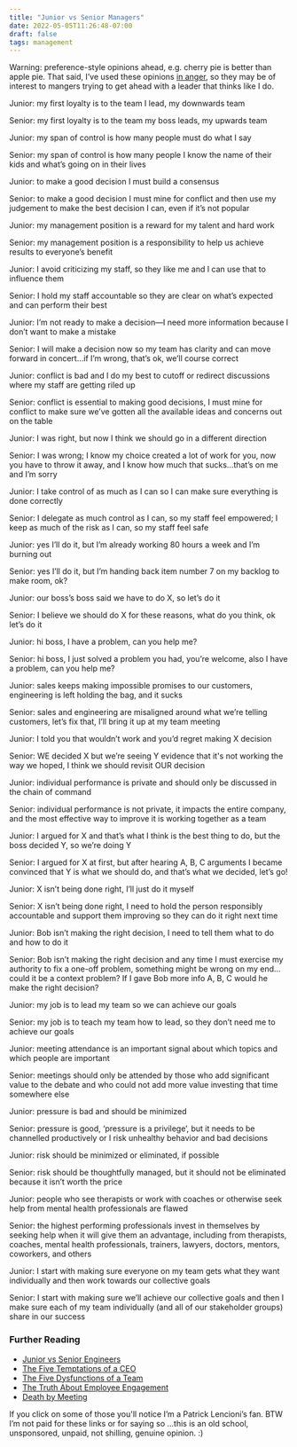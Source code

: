 ```yaml
---
title: "Junior vs Senior Managers"
date: 2022-05-05T11:26:48-07:00
draft: false
tags: management
---
```


Warning: preference-style opinions ahead, e.g. cherry pie is better than apple pie. That said, I’ve used these opinions [in anger][1], so they may be of interest to mangers trying to get ahead with a leader that thinks like I do.

Junior: my first loyalty is to the team I lead, my downwards team

Senior: my first loyalty is to the team my boss leads, my upwards team

Junior: my span of control is how many people must do what I say

Senior: my span of control is how many people I know the name of their kids and what’s going on in their lives

Junior: to make a good decision I must build a consensus

Senior: to make a good decision I must mine for conflict and then use my judgement to make the best decision I can, even if it’s not popular

Junior: my management position is a reward for my talent and hard work

Senior: my management position is a responsibility to help us achieve results to everyone’s benefit

Junior: I avoid criticizing my staff, so they like me and I can use that to influence them

Senior: I hold my staff accountable so they are clear on what’s expected and can perform their best

Junior: I’m not ready to make a decision—I need more information because I don’t want to make a mistake

Senior: I will make a decision now so my team has clarity and can move forward in concert…if I’m wrong, that’s ok, we’ll course correct

Junior: conflict is bad and I do my best to cutoff or redirect discussions where my staff are getting riled up

Senior: conflict is essential to making good decisions, I must mine for conflict to make sure we’ve gotten all the available ideas and concerns out on the table

Junior: I was right, but now I think we should go in a different direction

Senior: I was wrong; I know my choice created a lot of work for you, now you have to throw it away, and I know how much that sucks…that’s on me and I’m sorry

Junior: I take control of as much as I can so I can make sure everything is done correctly

Senior: I delegate as much control as I can, so my staff feel empowered; I keep as much of the risk as I can, so my staff feel safe

Junior: yes I’ll do it, but I’m already working 80 hours a week and I’m burning out

Senior: yes I’ll do it, but I’m handing back item number 7 on my backlog to make room, ok?

Junior: our boss’s boss said we have to do X, so let’s do it

Senior: I believe we should do X for these reasons, what do you think, ok let’s do it

Junior: hi boss, I have a problem, can you help me?

Senior: hi boss, I just solved a problem you had, you’re welcome, also I have a problem, can you help me?

Junior: sales keeps making impossible promises to our customers, engineering is left holding the bag, and it sucks

Senior: sales and engineering are misaligned around what we’re telling customers, let’s fix that, I’ll bring it up at my team meeting

Junior: I told you that wouldn’t work and you’d regret making X decision

Senior: WE decided X but we’re seeing Y evidence that it's not working the way we hoped, I think we should revisit OUR decision

Junior: individual performance is private and should only be discussed in the chain of command

Senior: individual performance is not private, it impacts the entire company, and the most effective way to improve it is working together as a team

Junior: I argued for X and that’s what I think is the best thing to do, but the boss decided Y, so we’re doing Y

Senior: I argued for X at first, but after hearing A, B, C arguments I became convinced that Y is what we should do, and that’s what we decided, let’s go!

Junior: X isn’t being done right, I’ll just do it myself

Senior: X isn’t being done right, I need to hold the person responsibly accountable and support them improving so they can do it right next time

Junior: Bob isn’t making the right decision, I need to tell them what to do and how to do it

Senior: Bob isn’t making the right decision and any time I must exercise my authority to fix a one-off problem, something might be wrong on my end…could it be a context problem? If I gave Bob more info A, B, C would he make the right decision?

Junior: my job is to lead my team so we can achieve our goals

Senior: my job is to teach my team how to lead, so they don’t need me to achieve our goals

Junior: meeting attendance is an important signal about which topics and which people are important

Senior: meetings should only be attended by those who add significant value to the debate and who could not add more value investing that time somewhere else

Junior: pressure is bad and should be minimized

Senior: pressure is good, ‘pressure is a privilege’, but it needs to be channelled productively or I risk unhealthy behavior and bad decisions

Junior: risk should be minimized or eliminated, if possible

Senior: risk should be thoughtfully managed, but it should not be eliminated because it isn’t worth the price

Junior: people who see therapists or work with coaches or otherwise seek help from mental health professionals are flawed

Senior: the highest performing professionals invest in themselves by seeking help when it will give them an advantage, including from therapists, coaches, mental health professionals, trainers, lawyers, doctors, mentors, coworkers, and others

Junior: I start with making sure everyone on my team gets what they want individually and then work towards our collective goals

Senior: I start with making sure we’ll achieve our collective goals and then I make sure each of my team individually (and all of our stakeholder groups) share in our success

### Further Reading

* [Junior vs Senior Engineers][2]
* [The Five Temptations of a CEO][3]
* [The Five Dysfunctions of a Team][5]
* [The Truth About Employee Engagement][4]
* [Death by Meeting][6]

If you click on some of those you'll notice I’m a Patrick Lencioni’s fan.
BTW I’m not paid for these links or for saying so
...this is an old school, unsponsored, unpaid, not shilling, genuine opinion. :)

[1]: https://english.stackexchange.com/questions/30939/is-used-in-anger-a-britishism-for-something
[2]: /junior-vs-senior-engineers.html
[3]: https://www.amazon.com/Five-Temptations-CEO-Anniversary-Leadership/dp/0470267585
[5]: https://www.amazon.com/Five-Dysfunctions-Team-Leadership-Lencioni-ebook/dp/B006960LQW/ref=sr_1_1?keywords=five+dysfunctions+of+a+team&qid=1651772739&sr=8-1
[4]: https://www.amazon.com/Truth-About-Employee-Engagement-Addressing/dp/111923798X/ref=sr_1_1?crid=3O6FZDCAZ6BVQ&keywords=truth+about+employee+engagement&qid=1651772771&sprefix=truth+about+employee+engagemen%2Caps%2C247&sr=8-1
[6]: https://www.amazon.com/Death-Meeting-Leadership-Business-Lencioni-ebook/dp/B008L03W7O/ref=sr_1_1?crid=1C955LZQSC4MJ&keywords=death+by+meeting&qid=1651773201&sprefix=death+by+meeti%2Caps%2C293&sr=8-1

